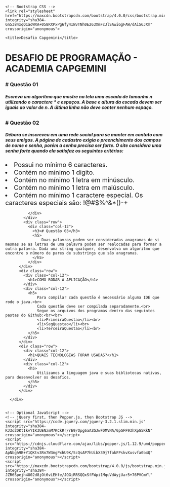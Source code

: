 <!doctype html>
<html lang="pt-br">
  <head>
    <!-- Required meta tags -->
    <meta charset="utf-8">
    <meta name="viewport" content="width=device-width, initial-scale=1, shrink-to-fit=no">

    <!-- Bootstrap CSS -->
    <link rel="stylesheet" href="https://maxcdn.bootstrapcdn.com/bootstrap/4.0.0/css/bootstrap.min.css" integrity="sha384-Gn5384xqQ1aoWXA+058RXPxPg6fy4IWvTNh0E263XmFcJlSAwiGgFAW/dAiS6JXm" crossorigin="anonymous">

    <title>Desafio Capgemini</title>
  </head>
  <body>
      <style>
          .row{
              margin: 30px 0;
          }
          .col-12 li{
              font-size: 1.25rem;
          }
      </style>
      <div class="container">
          <div class="row">
              <div class="col-12">
                <h1>DESAFIO DE PROGRAMAÇÃO - ACADEMIA CAPGEMINI</h1>
              </div>
              <div class="col-12">
                <h3># Questão 01</h3>
                <h5>Escreva um algoritmo que mostre na tela uma escada de tamanho n utilizando o caractere * e espaços. A base e altura da escada devem ser iguais ao valor de n. A última linha não deve conter nenhum espaço.
                </h5>
              </div>
            </div>
            <div class="row">
              <div class="col-12">
                <h3># Questão 02</h3>
                <h5>Débora se inscreveu em uma rede social para se manter em contato com seus amigos. A página de cadastro exigia o preenchimento dos campos de nome e senha, porém a senha precisa ser forte. O site considera uma senha forte quando ela satisfaz os seguintes critérios:
                </h5>
                <li>
                    Possui no mínimo 6 caracteres.
                </li>
                <li>
                    Contém no mínimo 1 digito.
                </li>
                <li>
                    Contém no mínimo 1 letra em minúsculo.
                </li>
                <li>
                    Contém no mínimo 1 letra em maiúsculo.
                </li>
                <li>
                    Contém no mínimo 1 caractere especial. Os caracteres especiais são: !@#$%^&*()-+
                </li>
                
              </div>
            </div>
            <div class="row">
              <div class="col-12">
                <h3># Questão 03</h3>
                <h5>
                    Duas palavras podem ser consideradas anagramas de si mesmas se as letras de uma palavra podem ser realocadas para formar a outra palavra. Dada uma string qualquer, desenvolva um algoritmo que encontre o número de pares de substrings que são anagramas.
                </h5>
              </div>
          </div>
          <div class="row">
            <div class="col-12">
              <h1>COMO RODAR A APLICAÇÃO</h1>
            </div>
            <div class="col-12">
              <h5>
                  Para compilar cada questão é necessário alguma IDE que rode o java.<br>
                  Cada questão deve ser compilada separadamente.<br>
                  Segue os arquivos dos programas dentro das seguintes pastas do Github:<br><br>
                  <li>PrimeiraQuestao</li><br>
                  <li>SegQuestao</li><br>
                  <li>TerceiraQuestao</li><br>
              </h5>
            </div>
          </div>
          <div class="row">
            <div class="col-12">
              <h1>QUAIS TECNOLOGIAS FORAM USADAS?</h1>
            </div>
            <div class="col-12">
              <h5>
                  Utilizamos a linguagem java e suas bibliotecas nativas, para desenvolver os desafios.
              </h5>
            </div>
          </div>
        
      </div>
   

    <!-- Optional JavaScript -->
    <!-- jQuery first, then Popper.js, then Bootstrap JS -->
    <script src="https://code.jquery.com/jquery-3.2.1.slim.min.js" integrity="sha384-KJ3o2DKtIkvYIK3UENzmM7KCkRr/rE9/Qpg6aAZGJwFDMVNA/GpGFF93hXpG5KkN" crossorigin="anonymous"></script>
    <script src="https://cdnjs.cloudflare.com/ajax/libs/popper.js/1.12.9/umd/popper.min.js" integrity="sha384-ApNbgh9B+Y1QKtv3Rn7W3mgPxhU9K/ScQsAP7hUibX39j7fakFPskvXusvfa0b4Q" crossorigin="anonymous"></script>
    <script src="https://maxcdn.bootstrapcdn.com/bootstrap/4.0.0/js/bootstrap.min.js" integrity="sha384-JZR6Spejh4U02d8jOt6vLEHfe/JQGiRRSQQxSfFWpi1MquVdAyjUar5+76PVCmYl" crossorigin="anonymous"></script>
  </body>
</html>
